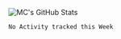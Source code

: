 <!-- ### Hi there 👋 -->

<!--
**cfc424/cfc424** is a ✨ _special_ ✨ repository because its `README.md` (this file) appears on your GitHub profile.

Here are some ideas to get you started:

- 🔭 I’m currently working on ...
- 🌱 I’m currently learning ...
- 👯 I’m looking to collaborate on ...
- 🤔 I’m looking for help with ...
- 💬 Ask me about ...
- 📫 How to reach me: ...
- 😄 Pronouns: ...
- ⚡ Fun fact: ...
-->
![MC's GitHub Stats](https://github-readme-stats.vercel.app/api?username=cfc424&count_private=true&show_icons=true&theme=vision-friendly-dark)

<!--START_SECTION:waka-->
```text
No Activity tracked this Week
```
<!--END_SECTION:waka-->

